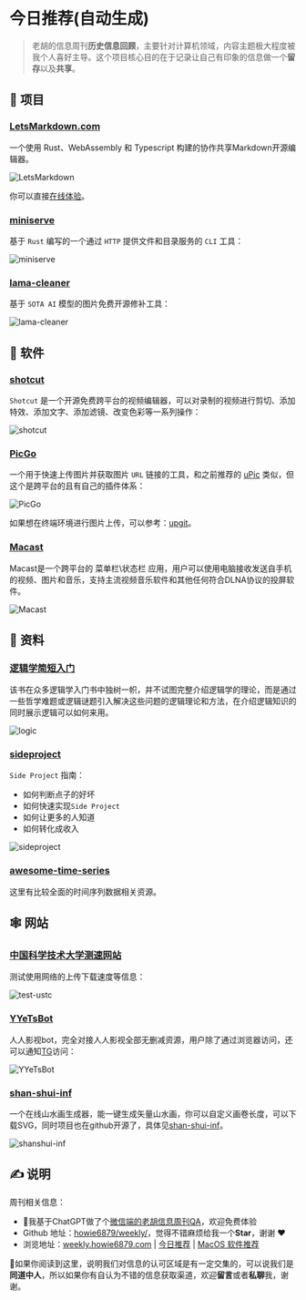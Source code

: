 # 今日推荐(自动生成)

> 老胡的信息周刊**历史信息回顾**，主要针对计算机领域，内容主题极大程度被我个人喜好主导。这个项目核心目的在于记录让自己有印象的信息做一个**留存**以及**共享**。


## 🎯 项目 

### [LetsMarkdown.com](https://github.com/Cveinnt/LetsMarkdown.com)

一个使用 Rust、WebAssembly 和 Typescript 构建的协作共享Markdown开源编辑器。

![LetsMarkdown](https://images-1252557999.file.myqcloud.com/uPic/LetsMarkdown.jpg)

你可以直接[在线体验](https://letsmarkdown.com/)。 

### [miniserve](https://github.com/svenstaro/miniserve)

基于 `Rust` 编写的一个通过 `HTTP` 提供文件和目录服务的 `CLI` 工具：

![miniserve](https://images-1252557999.file.myqcloud.com/uPic/miniserve.jpg) 

### [lama-cleaner](https://github.com/Sanster/lama-cleaner)

基于 `SOTA AI` 模型的图片免费开源修补工具：

![lama-cleaner](https://images-1252557999.file.myqcloud.com/uPic/lama-cleaner.gif) 

## 🤖 软件 

### [shotcut](https://github.com/mltframework/shotcut)

`Shotcut` 是一个开源免费跨平台的视频编辑器，可以对录制的视频进行剪切、添加特效、添加文字、添加滤镜、改变色彩等一系列操作：

![shotcut](https://images-1252557999.file.myqcloud.com/uPic/shotcut.png) 

### [PicGo](https://github.com/Molunerfinn/PicGo)

一个用于快速上传图片并获取图片 `URL` 链接的工具，和之前推荐的 [uPic](https://github.com/gee1k/uPic) 类似，但这个是跨平台的且有自己的插件体系：

![PicGo](https://images-1252557999.file.myqcloud.com/uPic/PicGo.jpg)

如果想在终端环境进行图片上传，可以参考：[upgit](https://github.com/pluveto/upgit)。 

### [Macast](https://github.com/xfangfang/Macast)

Macast是一个跨平台的 菜单栏\状态栏 应用，用户可以使用电脑接收发送自手机的视频、图片和音乐，支持主流视频音乐软件和其他任何符合DLNA协议的投屏软件。

![Macast](https://img.turingark.com/uPic/CXYyQX.jpg) 

## 👀 资料 

### [逻辑学简短入门](https://wxflogic.gitbook.io/logic)

该书在众多逻辑学入门书中独树一帜，并不试图完整介绍逻辑学的理论，而是通过一些哲学难题或逻辑谜题引入解决这些问题的逻辑理论和方法，在介绍逻辑知识的同时展示逻辑可以如何来用。

![logic](https://images-1252557999.file.myqcloud.com/uPic/logic.jpg) 

### [sideproject](https://sideproject.guide/)

`Side Project` 指南：

- 如何判断点子的好坏
- 如何快速实现`Side Project`
- 如何让更多的人知道
- 如何转化成收入

![sideproject](https://images-1252557999.file.myqcloud.com/uPic/sideproject.jpg) 

### [awesome-time-series](https://github.com/lmmentel/awesome-time-series)

这里有比较全面的时间序列数据相关资源。 

## 🕸 网站 

### [中国科学技术大学测速网站](https://test.ustc.edu.cn/)

测试使用网络的上传下载速度等信息：

![test-ustc](https://images-1252557999.file.myqcloud.com/uPic/test-ustc.jpg) 

### [YYeTsBot](https://github.com/tgbot-collection/YYeTsBot)

人人影视bot，完全对接人人影视全部无删减资源，用户除了通过浏览器访问，还可以通知[TG](https://t.me/yyets_bot)访问：

![YYeTsBot](https://images-1252557999.file.myqcloud.com/uPic/5bwPfx.jpg) 

### [shan-shui-inf](http://shan-shui-inf.lingdong.works/)

一个在线山水画生成器，能一键生成矢量山水画，你可以自定义画卷长度，可以下载SVG，同时项目也在github开源了，具体见[shan-shui-inf](https://github.com/LingDong-/shan-shui-inf)。

![shanshui-inf](https://img.turingark.com/uPic/shanshui-inf.jpg) 

## ✍️ 说明

周刊相关信息：

- 🥳我基于ChatGPT做了个[微信端的老胡信息周刊QA](https://mp.weixin.qq.com/s/3ohE-rm6kryC07parr29bQ)，欢迎免费体验
- Github 地址：[howie6879/weekly/](https://github.com/howie6879/weekly/)，觉得不错麻烦给我一个**Star**，谢谢 ❤️
- 浏览地址：[weekly.howie6879.com](https://weekly.howie6879.com) | [今日推荐](https://weekly.howie6879.com/recommend/index.html) | [MacOS 软件推荐](https://weekly.howie6879.com/soft/mac.html)

🙌如果你阅读到这里，说明我们对信息的认可区域是有一定交集的，可以说我们是**同道中人**，所以如果你有自认为不错的信息获取渠道，欢迎**留言**或者**私聊**我，谢谢。
